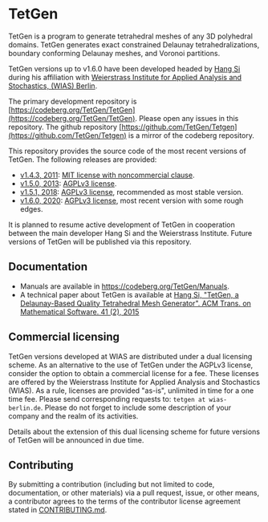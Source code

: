 TetGen
======

TetGen is a program to generate tetrahedral meshes of any 3D polyhedral domains.  TetGen generates exact constrained Delaunay tetrahedralizations, boundary conforming Delaunay meshes, and Voronoi partitions.

TetGen versions up to v1.6.0 have been developed headed by [Hang Si](https://github.com/sihang0592) during his affiliation with [Weierstrass Institute for Applied Analysis and Stochastics, (WIAS) Berlin](https://www.wias-berlin.de/software/tetgen).

The primary development repository is [https://codeberg.org/TetGen/TetGen](https://codeberg.org/TetGen/TetGen). Please
open any issues in this repository. The github repository [https://github.com/TetGen/Tetgen](https://github.com/TetGen/Tetgen)
is a mirror of the codeberg repository.

This repository provides the source code of the most recent versions of TetGen.
The following releases are provided:
- [v1.4.3, 2011](https://codeberg.org/TetGen/TetGen/archive/v1.4.3.tar.gz): [MIT license with noncommercial clause](https://raw.githubusercontent.com/TetGen/TetGen/refs/tags/v1.4.3/LICENSE).
- [v1.5.0, 2013](https://codeberg.org/TetGen/TetGen/archive/v1.5.0.tar.gz): [AGPLv3 license](https://www.gnu.org/licenses/agpl-3.0.html).
- [v1.5.1, 2018](https://codeberg.org/TetGen/TetGen/archive/v1.5.1.tar.gz): [AGPLv3 license](https://www.gnu.org/licenses/agpl-3.0.html), recommended as most stable version.
- [v1.6.0, 2020](https://codeberg.org/TetGen/TetGen/archive/v1.6.0.tar.gz): [AGPLv3 license](https://www.gnu.org/licenses/agpl-3.0.html), most recent version with some rough edges.

It is planned to resume active development of TetGen in cooperation between the main developer Hang Si and  the Weierstrass Institute. Future versions of TetGen will be published via this repository.

## Documentation
- Manuals are available in https://codeberg.org/TetGen/Manuals.
- A technical paper about TetGen is available at [Hang Si, "TetGen, a Delaunay-Based Quality Tetrahedral Mesh Generator". ACM Trans. on Mathematical Software. 41 (2), 2015](http://doi.acm.org/10.1145/2629697)
  
  
## Commercial licensing

TetGen versions developed at WIAS are distributed under a dual licensing scheme.  As an alternative to the use of TetGen under the AGPLv3 license, consider the option to obtain a commercial license for a fee.  These licenses are offered by the Weierstrass Institute for Applied Analysis and Stochastics (WIAS). As a rule, licenses are provided "as-is", unlimited in time for a one time fee.  Please send corresponding requests to: `tetgen at wias-berlin.de`.  Please do not forget to include some description of your company and the realm of its activities.

Details about the extension of this dual licensing scheme for future versions of TetGen will be announced in due time.

## Contributing

By submitting a contribution (including but not limited to code, documentation, or other materials) via a pull request, issue, or other means, a contributor agrees to the terms of the contributor license agreement stated in [CONTRIBUTING.md](CONTRIBUTING.md).

